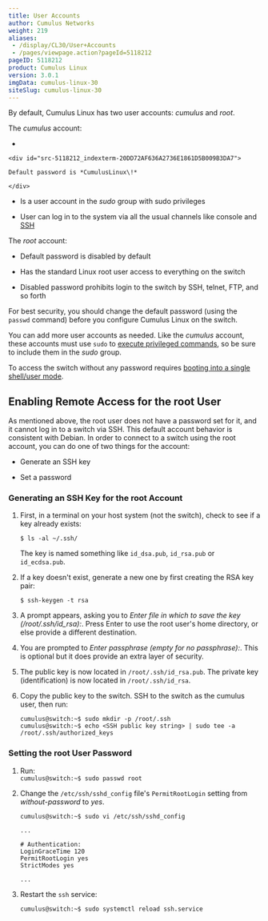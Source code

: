 ```yaml
---
title: User Accounts
author: Cumulus Networks
weight: 219
aliases:
 - /display/CL30/User+Accounts
 - /pages/viewpage.action?pageId=5118212
pageID: 5118212
product: Cumulus Linux
version: 3.0.1
imgData: cumulus-linux-30
siteSlug: cumulus-linux-30
---
```

By default, Cumulus Linux has two user accounts: *cumulus* and *root*.

The *cumulus* account:

  - 
    
    <div id="src-5118212_indexterm-20DD72AF636A2736E1861D5B009B3DA7">
    
    Default password is *CumulusLinux\!*
    
    </div>

  - Is a user account in the *sudo* group with sudo privileges

  - User can log in to the system via all the usual channels like
    console and
    [SSH](/version/cumulus-linux-30/System-Management/Authentication-Authorization-and-Accounting/SSH-for-Remote-Access)

The *root* account:

  - Default password is disabled by default

  - Has the standard Linux root user access to everything on the switch

  - Disabled password prohibits login to the switch by SSH, telnet, FTP,
    and so forth

For best security, you should change the default password (using the
`passwd` command) before you configure Cumulus Linux on the switch.

You can add more user accounts as needed. Like the *cumulus* account,
these accounts must use `sudo` to [execute privileged
commands](/version/cumulus-linux-30/System-Management/Authentication-Authorization-and-Accounting/Using-sudo-to-Delegate-Privileges),
so be sure to include them in the *sudo* group.

To access the switch without any password requires [booting into a
single shell/user
mode](/version/cumulus-linux-30/Monitoring-and-Troubleshooting/Single-User-Mode-Boot-Recovery).

## Enabling Remote Access for the root User</span>

As mentioned above, the root user does not have a password set for it,
and it cannot log in to a switch via SSH. This default account behavior
is consistent with Debian. In order to connect to a switch using the
root account, you can do one of two things for the account:

  - Generate an SSH key

  - Set a password

### <span id="src-5118212_UserAccounts-ssh_key" class="confluence-anchor-link"></span>Generating an SSH Key for the root Account</span>

1.  First, in a terminal on your host system (not the switch), check to
    see if a key already exists:
    
        $ ls -al ~/.ssh/
    
    The key is named something like `id_dsa.pub`, `id_rsa.pub` or
    `id_ecdsa.pub`.

2.  If a key doesn't exist, generate a new one by first creating the RSA
    key pair:
    
        $ ssh-keygen -t rsa

3.  A prompt appears, asking you to *Enter file in which to save the key
    (/root/.ssh/id\_rsa):*. Press Enter to use the root user's home
    directory, or else provide a different destination.

4.  You are prompted to *Enter passphrase (empty for no passphrase):*.
    This is optional but it does provide an extra layer of security.

5.  The public key is now located in `/root/.ssh/id_rsa.pub`. The
    private key (identification) is now located in `/root/.ssh/id_rsa`.

6.  Copy the public key to the switch. SSH to the switch as the cumulus
    user, then run:
    
        cumulus@switch:~$ sudo mkdir -p /root/.ssh
        cumulus@switch:~$ echo <SSH public key string> | sudo tee -a /root/.ssh/authorized_keys

### <span id="src-5118212_UserAccounts-root_passwd" class="confluence-anchor-link"></span>Setting the root User Password</span>

1.  Run:  
    `cumulus@switch:~$ sudo passwd root`

2.  Change the `/etc/ssh/sshd_config` file's `PermitRootLogin` setting
    from *without-password* to *yes*.
    
    ``` 
    cumulus@switch:~$ sudo vi /etc/ssh/sshd_config
    
    ... 
          
    # Authentication:
    LoginGraceTime 120
    PermitRootLogin yes
    StrictModes yes
          
    ...    
    ```

3.  Restart the `ssh` service:
    
        cumulus@switch:~$ sudo systemctl reload ssh.service

